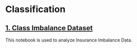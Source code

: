 
# Classification

## [1. Class Imbalance Dataset](https://github.com/SandKrish/Classification_Prediction/blob/main/imbalance-insurance-data-analysis.ipynb)
This notebook is used to analyze Insurance Imbalance Data.

